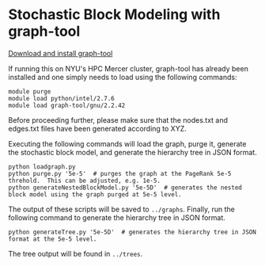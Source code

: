 # Stochastic Block Modeling with graph-tool

[Download and install graph-tool](https://graph-tool.skewed.de/static/doc/index.html)

If running this on NYU's HPC Mercer cluster, graph-tool has already been installed and one simply needs to load using the following commands:

	module purge
	module load python/intel/2.7.6
	module load graph-tool/gnu/2.2.42

Before proceeding further, please make sure that the nodes.txt and edges.txt files have been generated according to XYZ.

Executing the following commands will load the graph, purge it, generate the stochastic block model, and generate the hierarchy tree in JSON format.

	python loadgraph.py
	python purge.py '5e-5'  # purges the graph at the PageRank 5e-5 threhold.  This can be adjusted, e.g. 1e-5.
	python generateNestedBlockModel.py '5e-5D'  # generates the nested block model using the graph purged at 5e-5 level.

The output of these scripts will be saved to `../graphs`.  Finally, run the following command to generate the hierarchy tree in JSON format.

	python generateTree.py '5e-5D'  # generates the hierarchy tree in JSON format at the 5e-5 level.

The tree output will be found in `../trees`.